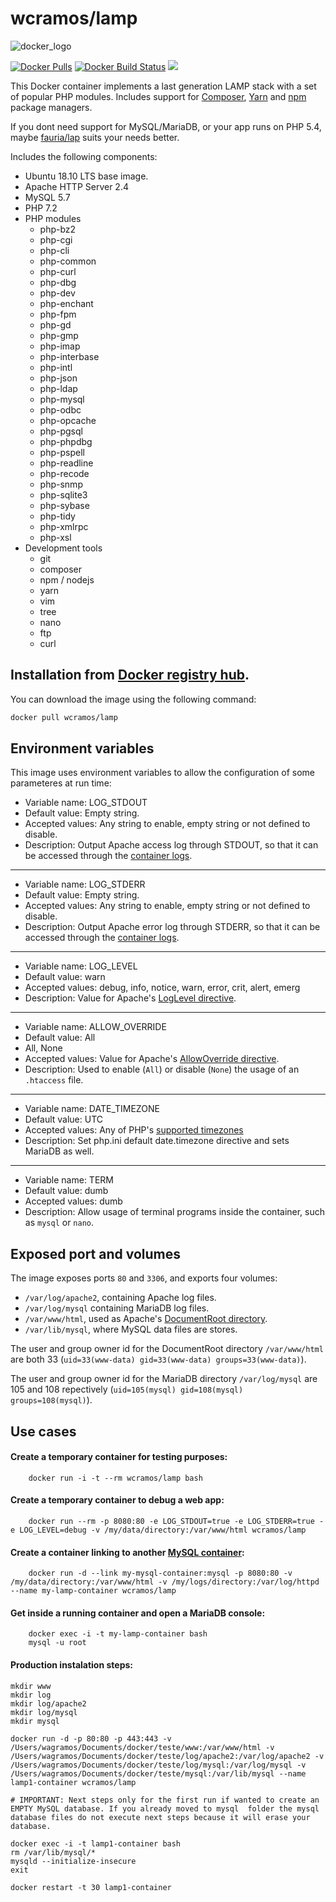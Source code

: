 wcramos/lamp
==========

![docker_logo](https://raw.githubusercontent.com/wcramos/docker-lamp/master/docker_139x115.png)

[![Docker Pulls](https://img.shields.io/docker/pulls/wcramos/lamp.svg?style=plastic)](https://hub.docker.com/r/wcramos/lamp/)
[![Docker Build Status](https://img.shields.io/docker/build/wcramos/lamp.svg?style=plastic)](https://hub.docker.com/r/wcramos/lamp/builds/)
[![](https://images.microbadger.com/badges/image/wcramos/lamp.svg)](https://microbadger.com/images/wcramos/lamp "wcramos/lamp")

This Docker container implements a last generation LAMP stack with a set of popular PHP modules. Includes support for [Composer](https://getcomposer.org/), [Yarn](https://yarnpkg.com/en/) and [npm](https://www.npmjs.com/) package managers.

If you dont need support for MySQL/MariaDB, or your app runs on PHP 5.4, maybe [fauria/lap](https://hub.docker.com/r/fauria/lap) suits your needs better.

Includes the following components:

 * Ubuntu 18.10 LTS base image.
 * Apache HTTP Server 2.4
 * MySQL 5.7
 * PHP 7.2
 * PHP modules
 	* php-bz2
	* php-cgi
	* php-cli
	* php-common
	* php-curl
	* php-dbg
	* php-dev
	* php-enchant
	* php-fpm
	* php-gd
	* php-gmp
	* php-imap
	* php-interbase
	* php-intl
	* php-json
	* php-ldap
	* php-mysql
	* php-odbc
	* php-opcache
	* php-pgsql
	* php-phpdbg
	* php-pspell
	* php-readline
	* php-recode
	* php-snmp
	* php-sqlite3
	* php-sybase
	* php-tidy
	* php-xmlrpc
	* php-xsl
 * Development tools
	* git
	* composer
	* npm / nodejs
	* yarn
	* vim
	* tree
	* nano
	* ftp
	* curl

Installation from [Docker registry hub](https://registry.hub.docker.com/u/wcramos/lamp/).
----

You can download the image using the following command:

```bash
docker pull wcramos/lamp
```

Environment variables
----

This image uses environment variables to allow the configuration of some parameteres at run time:

* Variable name: LOG_STDOUT
* Default value: Empty string.
* Accepted values: Any string to enable, empty string or not defined to disable.
* Description: Output Apache access log through STDOUT, so that it can be accessed through the [container logs](https://docs.docker.com/reference/commandline/logs/).

----

* Variable name: LOG_STDERR
* Default value: Empty string.
* Accepted values: Any string to enable, empty string or not defined to disable.
* Description: Output Apache error log through STDERR, so that it can be accessed through the [container logs](https://docs.docker.com/reference/commandline/logs/).

----

* Variable name: LOG_LEVEL
* Default value: warn
* Accepted values: debug, info, notice, warn, error, crit, alert, emerg
* Description: Value for Apache's [LogLevel directive](http://httpd.apache.org/docs/2.4/en/mod/core.html#loglevel).

----

* Variable name: ALLOW_OVERRIDE
* Default value: All
* All, None
* Accepted values: Value for Apache's [AllowOverride directive](http://httpd.apache.org/docs/2.4/en/mod/core.html#allowoverride).
* Description: Used to enable (`All`) or disable (`None`) the usage of an `.htaccess` file.

----

* Variable name: DATE_TIMEZONE
* Default value: UTC
* Accepted values: Any of PHP's [supported timezones](http://php.net/manual/en/timezones.php)
* Description: Set php.ini default date.timezone directive and sets MariaDB as well.

----

* Variable name: TERM
* Default value: dumb
* Accepted values: dumb
* Description: Allow usage of terminal programs inside the container, such as `mysql` or `nano`.

Exposed port and volumes
----

The image exposes ports `80` and `3306`, and exports four volumes:

* `/var/log/apache2`, containing Apache log files.
* `/var/log/mysql` containing MariaDB log files.
* `/var/www/html`, used as Apache's [DocumentRoot directory](http://httpd.apache.org/docs/2.4/en/mod/core.html#documentroot).
* `/var/lib/mysql`, where MySQL data files are stores.


The user and group owner id for the DocumentRoot directory `/var/www/html` are both 33 (`uid=33(www-data) gid=33(www-data) groups=33(www-data)`).

The user and group owner id for the MariaDB directory `/var/log/mysql` are 105 and 108 repectively (`uid=105(mysql) gid=108(mysql) groups=108(mysql)`).

Use cases
----

#### Create a temporary container for testing purposes:

```
	docker run -i -t --rm wcramos/lamp bash
```

#### Create a temporary container to debug a web app:

```
	docker run --rm -p 8080:80 -e LOG_STDOUT=true -e LOG_STDERR=true -e LOG_LEVEL=debug -v /my/data/directory:/var/www/html wcramos/lamp
```

#### Create a container linking to another [MySQL container](https://registry.hub.docker.com/_/mysql/):

```
	docker run -d --link my-mysql-container:mysql -p 8080:80 -v /my/data/directory:/var/www/html -v /my/logs/directory:/var/log/httpd --name my-lamp-container wcramos/lamp
```

#### Get inside a running container and open a MariaDB console:

```
	docker exec -i -t my-lamp-container bash
	mysql -u root
```
#### Production instalation steps:

```
mkdir www
mkdir log
mkdir log/apache2
mkdir log/mysql
mkdir mysql

docker run -d -p 80:80 -p 443:443 -v /Users/wagramos/Documents/docker/teste/www:/var/www/html -v /Users/wagramos/Documents/docker/teste/log/apache2:/var/log/apache2 -v /Users/wagramos/Documents/docker/teste/log/mysql:/var/log/mysql -v /Users/wagramos/Documents/docker/teste/mysql:/var/lib/mysql --name lamp1-container wcramos/lamp

# IMPORTANT: Next steps only for the first run if wanted to create an EMPTY MySQL database. If you already moved to mysql  folder the mysql database files do not execute next steps because it will erase your database.

docker exec -i -t lamp1-container bash
rm /var/lib/mysql/*
mysqld --initialize-insecure
exit

docker restart -t 30 lamp1-container

```
